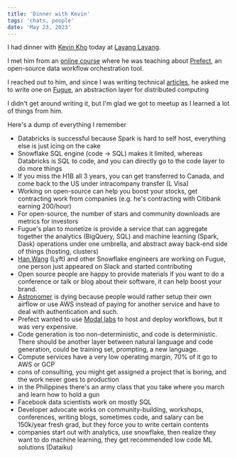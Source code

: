 ```yaml
---
title: 'Dinner with Kevin'
tags: 'chats, people'
date: 'May 23, 2023'
---
```


I had dinner with [Kevin Kho](https://www.linkedin.com/in/kvnkho/) today at [Layang Layang](https://www.yelp.com/biz/layang-layang-milpitas).

I met him from an [online course](https://github.com/DataTalksClub/data-engineering-zoomcamp/tree/main) where he was teaching about [Prefect](https://www.prefect.io/opensource/v2/), an open-source data workflow orchestration tool.

I reached out to him, and since I was writing technical [articles](https://benedictxneo.medium.com/), he asked me to write one on [Fugue](https://github.com/fugue-project/fugue), an abstraction layer for distributed computing

I didn't get around writing it, but I'm glad we got to meetup as I learned a lot of things from him.

Here's a dump of everything I remember

- Databricks is successful because Spark is hard to self host, everything else is just icing on the cake
- Snowflake SQL engine (code -> SQL) makes it limited, whereas Databricks is SQL to code, and you can directly go to the code layer to do more things
- If you miss the H1B all 3 years, you can get transferred to Canada, and come back to the US under intracompany transfer (L Visa)
- Working on open-source can help you boost your stocks, get contracting work from companies (e.g. he's contracting with Citibank earning 200/hour)
- For open-source, the number of stars and community downloads are metrics for investors
- Fugue's plan to monetize is provide a service that can aggregate together the analytics (BigQuery, SQL) and machine learning (Spark, Dask) operations under one umbrella, and abstract away back-end side of things (hosting, clusters)
- [Han Wang](https://www.linkedin.com/in/han-wang-97272610) (Lyft) and other Snowflake engineers are working on Fugue, one person just appeared on Slack and started contributing
- Open source people are happy to provide materials if you want to do a conference or talk or blog about their software, it can help boost your brand.
- [Astronomer](https://www.astronomer.io/) is dying because people would rather setup their own airflow or use AWS instead of paying for another service and have to deal with authentication and such.
- Prefect wanted to use [Modal labs](https://modal.com/) to host and deploy workflows, but it was very expensive.
- Code generation is too non-deterministic, and code is deterministic. There should be another layer between natural language and code generation, could be training set, prompting, a new language.
- Compute services have a very low operating margin, 70% of it go to AWS or GCP
- cons of consulting, you might get assigned a project that is boring, and the work never goes to production
- in the Philippines there's an army class that you take where you march and learn how to hold a gun
- Facebook data scientists work on mostly SQL
- Developer advocate works on community-building, workshops, conferences, writing blogs, sometimes code, and salary can be 150k/year fresh grad, but they force you to write certain contents
- companies start out with analytics, use snowflake, then realize they want to do machine learning, they get recommended low code ML solutions (Dataiku)
